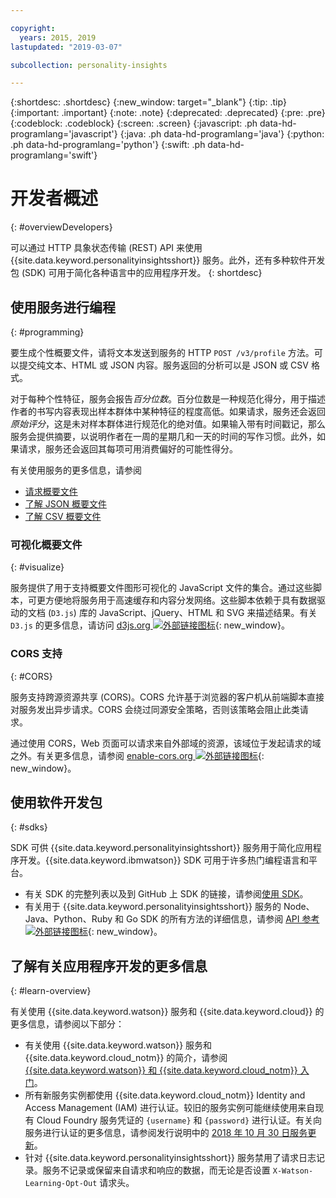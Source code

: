 ```yaml
---

copyright:
  years: 2015, 2019
lastupdated: "2019-03-07"

subcollection: personality-insights

---
```


{:shortdesc: .shortdesc}
{:new_window: target="_blank"}
{:tip: .tip}
{:important: .important}
{:note: .note}
{:deprecated: .deprecated}
{:pre: .pre}
{:codeblock: .codeblock}
{:screen: .screen}
{:javascript: .ph data-hd-programlang='javascript'}
{:java: .ph data-hd-programlang='java'}
{:python: .ph data-hd-programlang='python'}
{:swift: .ph data-hd-programlang='swift'}

# 开发者概述
{: #overviewDevelopers}

可以通过 HTTP 具象状态传输 (REST) API 来使用 {{site.data.keyword.personalityinsightsshort}} 服务。此外，还有多种软件开发包 (SDK) 可用于简化各种语言中的应用程序开发。
{: shortdesc}

## 使用服务进行编程
{: #programming}

要生成个性概要文件，请将文本发送到服务的 HTTP `POST /v3/profile` 方法。可以提交纯文本、HTML 或 JSON 内容。服务返回的分析可以是 JSON 或 CSV 格式。

对于每种个性特征，服务会报告*百分位数*。百分位数是一种规范化得分，用于描述作者的书写内容表现出样本群体中某种特征的程度高低。如果请求，服务还会返回*原始评分*，这是未对样本群体进行规范化的绝对值。如果输入带有时间戳记，那么服务会提供摘要，以说明作者在一周的星期几和一天的时间的写作习惯。此外，如果请求，服务还会返回其每项可用消费偏好的可能性得分。

有关使用服务的更多信息，请参阅

-   [请求概要文件](/docs/services/personality-insights?topic=personality-insights-input)
-   [了解 JSON 概要文件](/docs/services/personality-insights?topic=personality-insights-output)
-   [了解 CSV 概要文件](/docs/services/personality-insights?topic=personality-insights-outputCSV)

### 可视化概要文件
{: #visualize}

服务提供了用于支持概要文件图形可视化的 JavaScript 文件的集合。通过这些脚本，可更方便地将服务用于高速缓存和内容分发网络。这些脚本依赖于具有数据驱动的文档 (`D3.js`) 库的 JavaScript、jQuery、HTML 和 SVG 来描述结果。有关 `D3.js` 的更多信息，请访问 [d3js.org ![外部链接图标](../../icons/launch-glyph.svg "外部链接图标")](https://d3js.org/){: new_window}。

### CORS 支持
{: #CORS}

服务支持跨源资源共享 (CORS)。CORS 允许基于浏览器的客户机从前端脚本直接对服务发出异步请求。CORS 会绕过同源安全策略，否则该策略会阻止此类请求。

通过使用 CORS，Web 页面可以请求来自外部域的资源，该域位于发起请求的域之外。有关更多信息，请参阅 [enable-cors.org ![外部链接图标](../../icons/launch-glyph.svg "外部链接图标")](https://enable-cors.org/){: new_window}。

## 使用软件开发包
{: #sdks}

SDK 可供 {{site.data.keyword.personalityinsightsshort}} 服务用于简化应用程序开发。{{site.data.keyword.ibmwatson}} SDK 可用于许多热门编程语言和平台。

-   有关 SDK 的完整列表以及到 GitHub 上 SDK 的链接，请参阅[使用 SDK](/docs/services/watson?topic=watson-using-sdks)。
-   有关用于 {{site.data.keyword.personalityinsightsshort}} 服务的 Node、Java、Python、Ruby 和 Go SDK 的所有方法的详细信息，请参阅 [API 参考 ![外部链接图标](../../icons/launch-glyph.svg "外部链接图标")](https://{DomainName}/apidocs/personality-insights){: new_window}。

## 了解有关应用程序开发的更多信息
{: #learn-overview}

有关使用 {{site.data.keyword.watson}} 服务和 {{site.data.keyword.cloud}} 的更多信息，请参阅以下部分：

-   有关使用 {{site.data.keyword.watson}} 服务和 {{site.data.keyword.cloud_notm}} 的简介，请参阅 [{{site.data.keyword.watson}} 和 {{site.data.keyword.cloud_notm}} 入门](/docs/services/watson?topic=watson-about)。
-   所有新服务实例都使用 {{site.data.keyword.cloud_notm}} Identity and Access Management (IAM) 进行认证。较旧的服务实例可能继续使用来自现有 Cloud Foundry 服务凭证的 `{username}` 和 `{password}` 进行认证。有关向服务进行认证的更多信息，请参阅发行说明中的 [2018 年 10 月 30 日服务更新](/docs/services/personality-insights?topic=personality-insights-release-notes#October2018)。
-   针对 {{site.data.keyword.personalityinsightsshort}} 服务禁用了请求日志记录。服务不记录或保留来自请求和响应的数据，而无论是否设置 `X-Watson-Learning-Opt-Out` 请求头。
